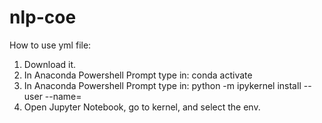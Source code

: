 # nlp-coe

How to use yml file:

1. Download it.
2. In Anaconda Powershell Prompt type in: conda activate <name of the env>
3. In Anaconda Powershell Prompt type in: python -m ipykernel install --user --name= <name of the env>
3. Open Jupyter Notebook, go to kernel, and select the env. 
